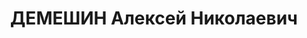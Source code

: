---
title: ДЕМЕШИН Алексей Николаевич
description: '1904 г.р., русский, член ВКП(б) с 1926, интендант 2 ранга, пом. нач.
  военсклада №67 МВО.

  Арестован 11.07.1937.

  ВКВС - 28.11.1937, ВМН. Расстрелян 28.11.1937, Москва'
---